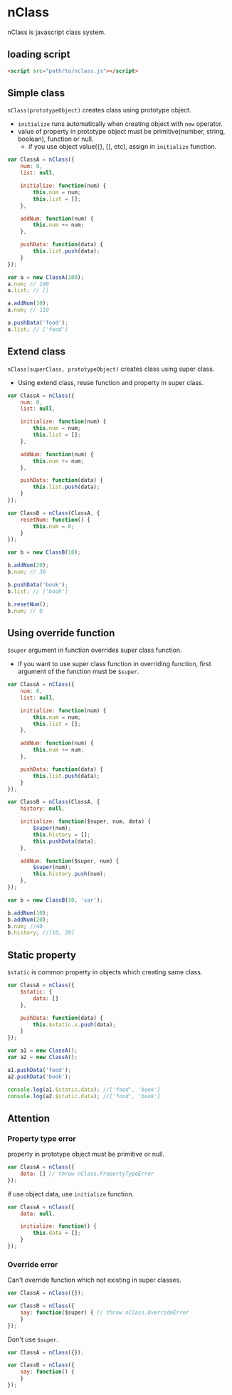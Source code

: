 # nClass
nClass is javascript class system.

## loading script
```html
<script src="path/to/nclass.js"></script>
```

## Simple class
`nClass(prototypeObject)` creates class using prototype object.

- `initialize` runs automatically when creating object with `new` operator.
- value of property in prototype object must be primitive(number, string, boolean), function or null.
    - if you use object value({}, [], etc), assign in `initialize` function.

```javascript
var ClassA = nClass({
    num: 0,
    list: null,

    initialize: function(num) {
        this.num = num;
        this.list = [];
    },

    addNum: function(num) {
        this.num += num;
    },

    pushData: function(data) {
        this.list.push(data);
    }
});

var a = new ClassA(100);
a.num; // 100
a.list; // []

a.addNum(10);
a.num; // 110

a.pushData('food');
a.list; // ['food']
```

## Extend class
`nClass(superClass, prototypeObject)` creates class using super class.

- Using extend class, reuse function and property in super class.

```javascript
var ClassA = nClass({
    num: 0,
    list: null,

    initialize: function(num) {
        this.num = num;
        this.list = [];
    },

    addNum: function(num) {
        this.num += num;
    },

    pushData: function(data) {
        this.list.push(data);
    }
});

var ClassB = nClass(ClassA, {
    resetNum: function() {
        this.num = 0;
    }
});

var b = new ClassB(10);

b.addNum(20);
b.num; // 30

b.pushData('book');
b.list; // ['book']

b.resetNum();
b.num; // 0
```

## Using override function
`$super` argument in function overrides super class function.

- if you want to use super class function in overriding function, first argument of the function must be `$super`.

```javascript
var ClassA = nClass({
    num: 0,
    list: null,

    initialize: function(num) {
        this.num = num;
        this.list = [];
    },

    addNum: function(num) {
        this.num += num;
    },

    pushData: function(data) {
        this.list.push(data);
    }
});

var ClassB = nClass(ClassA, {
    history: null,

    initialize: function($super, num, data) {
        $super(num);
        this.history = [];
        this.pushData(data);
    },

    addNum: function($super, num) {
        $super(num);
        this.history.push(num);
    },
});

var b = new ClassB(10, 'car');

b.addNum(10);
b.addNum(20);
b.num; //40
b.history; //[10, 20]
```

## Static property
`$static` is common property in objects which creating same class.

```javascript
var ClassA = nClass({
    $static: {
        data: []
    },

    pushData: function(data) {
        this.$static.x.push(data);
    }
});

var a1 = new ClassA();
var a2 = new ClassA();

a1.pushData('food');
a2.pushData('book');

console.log(a1.$static.data); //['food', 'book']
console.log(a2.$static.data); //['food', 'book']
```

## Attention
### Property type error
property in prototype object must be primitive or null.

```javascript
var ClassA = nClass({
    data: [] // throw nClass.PropertyTypeError
});
```

if use object data, use `initialize` function.

```javascript
var ClassA = nClass({
    data: null,

    initialize: function() {
        this.data = [];
    }
});
```

### Override error
Can't override function which not existing in super classes.

```javascript
var ClassA = nClass({});

var ClassB = nClass({
    say: function($super) { // throw nClass.OverrideError
    }
});
```

Don't use `$super`.
```javascript
var ClassA = nClass({});

var ClassB = nClass({
    say: function() {
    }
});
```
